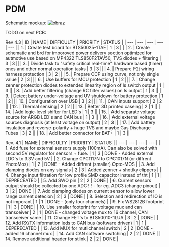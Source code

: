 # PDM

Schematic mockup:
![obraz](https://github.com/PGRacing/PDM/assets/78111197/ae750abc-0e28-4523-a7b9-82eb0c457f79)

TODO on next PCB:

Rev 4.3
| ID | NAME | DIFFICULTY | PRIORITY | STATUS |
| --- | --- | --- | --- | --- |
| 1. | Create test board for BTS50025-1TAE | 1 | 3 | | 
| 2. | Create schematic and brd for imporoved power delivery section optimized for autmotive use based on MP4322 TLS850F2TAV50, TVS diodes + filtering | 3 | 3 || 
| 3. | Divide task to "safety critical real-time" hardware based (timer) ones and other normal operation tasks | 3 | 3 || 
| 4. | Prepare I^2t wiring harness protection | 3 | 2 || 
| 5. | Prepare OCP using curve, not only single value | 2 | 3 || 
| 6. | Use buffers for MCU protection | 1 | 2 || 
| 7. | Change zenner protection diodes to extended linearity region of Is switch output | 1 | 3 || 
| 8. | Add better filtering (change RC filter values) on Is output | 1 | 3 || 
| 9. | Detect battery under-voltage and UV shutdown for battery protection | 1 | 2 || 
| 10. | Configuration over USB | 3 | 2 || 
| 11. | CAN inputs support | 2 | 2 || 
| 12. | Thermal sensing | 2 | 2 || 
| 13. | Better 3D printed caseing | 2 | 1 || 
| 14. | Add logic-level shifter for LED's | 1 | 3 || 
| 15. | Add separate voltage source for ARGB LED's and CAN bus | 1 | 3 || 
| 16. | Add external voltage sources diagnosis (at least voltage on output) | 2 | 3 || 
| 17. | Add battery insulation and reverse-polarity + huge TVS and maybe Gas Discharge Tubes | 3 | 2 || 
| 18. | Add better connector for BAT+ | 1 | 3 || 

Rev. 4.1
| NAME | DIFFICULTY | PRIORITY | STATUS |
| --- | --- | --- | --- |
| 1. Add fuse for external sensors supply (100mA). Can also be solved with second 5V regulator for sensors + fuse. | 1 | 3 | DONE - Added external LDO's to 3.3V and 5V |
| 2. Change CPC1117N to CPC1017N (or diffrent PhotoMos) | 1 | 2 | DONE - Added diffrent (smaller) Opto-MOS |
| 3. Add clamping diodes on any signals | 2 | 3 | Added zenner + shottky clippers |
| 4. Change input filtration for low profile SMD capacitor instead of tht | 1 | 1 | DEPRECEATED  |
| 5. Add SWO pin | 2 | 2 | DONE |
| 6. Current sensors output should be collected by one ADC !!! - for eg. ADC3 (change pinout) | 3 | 2 | DONE |
| 7. Add clamping diodes on current sensor to allow lower range current detecion | 2 | 3 | DONE |
| 8. Selection and redirection of IO is not imporant | 1 | 1 | DONE - (only four channels) |
| 9. Fix WS2812B footprint | 1 | 3 | DONE |
| 10. Use smaller footprint for voltage mux and can transceiver | 2 | 1 | DONE - changed voltage mux to 16 channel, CAN transceiver same |
| 11. Change FET's to BTS50010-1LUA | 3 | 2 |  DONE |
| 12. Add RX/TX information leds to CAN bus (software driven) | 1 | 1 | DEPERECATED |
| 13. Add MUX for mutlichannel switch | 2 | 2 | DONE - added 16 channel mux |
| 14. Add CAN software switching | 2 | 2 | DONE |
| 14. Remove additional header for stlink | 2 | 2 | DONE |

